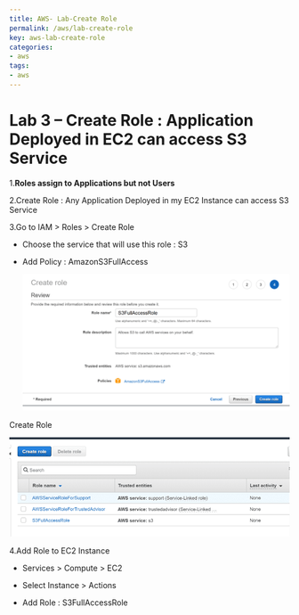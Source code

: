 ```yaml
---
title: AWS- Lab-Create Role
permalink: /aws/lab-create-role
key: aws-lab-create-role
categories:
- aws
tags:
- aws
---
```




Lab 3 – Create Role : Application Deployed in EC2 can access S3 Service
=======================================================================

1.**Roles assign to Applications but not Users**

2.Create Role : Any Application Deployed in my EC2 Instance can access S3
Service

3.Go to IAM \> Roles \> Create Role

-   Choose the service that will use this role : S3

-   Add Policy : AmazonS3FullAccess

    ![](media/b04f50c43105dde587be4afd0cdea46d.png)

Create Role

![](media/9015d78938116aacd919f9286799c553.png)

4.Add Role to EC2 Instance

-   Services \> Compute \> EC2

-   Select Instance \> Actions

-   Add Role : S3FullAccessRole
